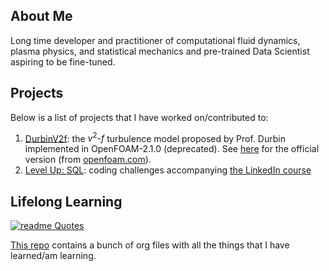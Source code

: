 ## About Me

Long time developer and practitioner of computational fluid dynamics, plasma physics, and statistical mechanics and pre-trained Data Scientist aspiring to be fine-tuned.

## Projects

Below is a list of projects that I have worked on/contributed to:

1. [DurbinV2f](https://github.com/shynesyx/DurbinV2f): the $v^2\mbox{-}f$ turbulence model proposed by Prof. Durbin implemented in OpenFOAM-2.1.0 (deprecated). See [here](https://www.openfoam.com/documentation/guides/latest/doc/guide-turbulence-ras-v2-f.html) for the official version (from [openfoam.com](openfoam.com)).
2. [Level Up: SQL](https://github.com/shynesyx/level-up-sql-3211372): coding challenges accompanying [the LinkedIn course](https://www.linkedin.com/learning/level-up-sql/sql-code-challenges)

## Lifelong Learning

[![readme Quotes](https://quotes-github-readme.vercel.app/api?quote=Stay%20Hungry,%20Stay%20Foolish&type=horizontal&theme=dark&author=Steve%20Jobs)](https://github.com/piyushsuthar/github-readme-quotes)

[This repo](https://github.com/shynesyx/lll) contains a bunch of org files with all the things that I have learned/am learning.

<!--
**shynesyx/shynesyx** is a ✨ _special_ ✨ repository because its `README.md` (this file) appears on your GitHub profile.

Here are some ideas to get you started:

- 🔭 I’m currently working on ...
- 🌱 I’m currently learning ...
- 👯 I’m looking to collaborate on ...
- 🤔 I’m looking for help with ...
- 💬 Ask me about ...
- 📫 How to reach me: ...
- 😄 Pronouns: ...
- ⚡ Fun fact: ...
-->
